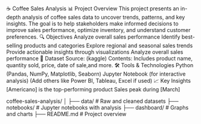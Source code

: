 ☕ Coffee Sales Analysis
📊 Project Overview
This project presents an in-depth analysis of coffee sales data to uncover trends, patterns, and key insights. The goal is to help stakeholders make informed decisions to improve sales performance, optimize inventory, and understand customer preferences.
🔍 Objectives
Analyze overall sales performance
Identify best-selling products and categories
Explore regional and seasonal sales trends
Provide actionable insights through visualizations
Analyze overall sales performance
📁 Dataset
Source: (kaggle)
Contents: Includes product name, quantity sold, price, date of sale,and more.
🛠️ Tools & Technologies
Python (Pandas, NumPy, Matplotlib, Seaborn)
Jupyter Notebook (for interactive analysis)
(Add others like Power BI, Tableau, Excel if used)
📈 Key Insights
[Americano] is the top-performing product
Sales peak during [March]

coffee-sales-analysis/
│
├── data/               # Raw and cleaned datasets
├── notebooks/          # Jupyter notebooks with analysis
├── dashboard/            # Graphs and charts
├── README.md           # Project overview



